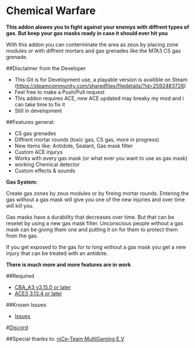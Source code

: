# Chemical Warfare

**This addon alowes you to fight against your enemys with diffrent types of gas. But keep your gas masks ready in case it should ever hit you**

With this addon you can conterminate the area as zeus by placing zone modules or with diffrent mortars and gas grenades like the M7A3 CS gas grenade.

##Disclaimer from the Developer

- This Git is for Development use, a playable version is availible on Steam (https://steamcommunity.com/sharedfiles/filedetails/?id=2592483726)
- Feel free to make a Push/Pull request
- This addon requires ACE, new ACE updated may breaky my mod and i can take time to fix it
- Still in development


##Features
general:
- CS gas grenades
- Diffrent mortar rounds (toxic gas, CS gas, more in progress)
- New items like: Antidote, Sealant, Gas mask filter
- Custom ACE injurys
- Works with every gas mask (or what ever you want to use as gas mask)
- working Chemical detector
- Custom effects & sounds

**Gas System:**

Create gas zones by zeus modules or by fireing mortar rounds.
Entering the gas without a gas mask will give you one of the new injuries and over time will kill you.

Gas masks have a durability that decreases over time. But that can be resetet by using a new gas mask filter.
Unconscious people without a gas mask can be giving them one and putting it on for them to protect them from the gas.

If you get exposed to the gas for to long without a gas mask you get a new injury that can be treated with an antidote.

**There is much more and more features are in work**

##Required
- [CBA_A3 v3.15.0 or later](https://steamcommunity.com/sharedfiles/filedetails/?id=450814997)
- [ACE3 3.13.4 or later](https://steamcommunity.com/sharedfiles/filedetails/?id=463939057)

##Known Issues
- [Issues](https://steamcommunity.com/sharedfiles/filedetails/?id=463939057)

#[Discord](https://discord.gg/rKNJTZUETs)

##Special thanks to:
[niCe-Team MultiGaming E.V](https://www.nice-team.eu/wp/)

